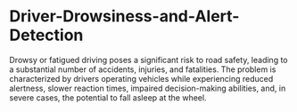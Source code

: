# Driver-Drowsiness-and-Alert-Detection
Drowsy or fatigued driving poses a significant risk to road safety, leading to a substantial number of accidents, injuries, and fatalities. The problem is characterized by drivers operating vehicles while experiencing reduced alertness, slower reaction times, impaired decision-making abilities, and, in severe cases, the potential to fall asleep at the wheel. 
